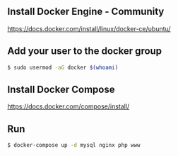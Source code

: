 ## Install Docker Engine - Community
https://docs.docker.com/install/linux/docker-ce/ubuntu/

## Add your user to the docker group
```bash
$ sudo usermod -aG docker $(whoami)
```

## Install Docker Compose
https://docs.docker.com/compose/install/

## Run
```bash
$ docker-compose up -d mysql nginx php www
```
